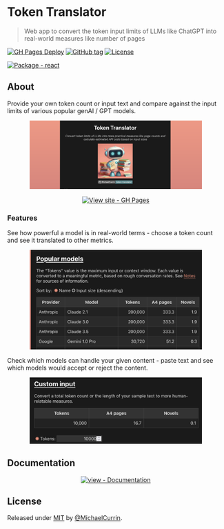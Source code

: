 # Token Translator
> Web app to convert the token input limits of LLMs like ChatGPT into real-world measures like number of pages

[![GH Pages Deploy](https://github.com/MichaelCurrin/token-translator/actions/workflows/main.yml/badge.svg)](https://github.com/MichaelCurrin/token-translator/actions?query=workflow:"GH+Pages+Deploy")
[![GitHub tag](https://img.shields.io/github/tag/MichaelCurrin/token-translator?include_prereleases=&sort=semver&color=blue)](https://github.com/MichaelCurrin/token-translator/releases/)
[![License](https://img.shields.io/badge/License-MIT-blue)](#license)

[![Package - react](https://img.shields.io/github/package-json/dependency-version/MichaelCurrin/token-translator/react?color=blue)](https://www.npmjs.com/package/react)


## About

Provide your own token count or input text and compare against the input limits of various popular genAI / GPT models.

<div align="center">
    <a href="https://michaelcurrin.github.io/token-translator/">
        <img src="home.png" alt="Sample first screenshot" width="400">
    </a>
</div>


<div align="center">

[![View site - GH Pages](https://img.shields.io/badge/View_site-GH_Pages-2ea44f?style=for-the-badge)](https://michaelcurrin.github.io/token-translator/)

</div>

### Features

See how powerful a model is in real-world terms - choose a token count and see it translated to other metrics.

<div align="center">
    <img src="sample-1.png" alt="Sample first screenshot" width="400">
</div>

Check which models can handle your given content - paste text and see which models would accept or reject the content.

<div align="center">
    <img src="sample-2.png" alt="Sample second screenshot" width="400">
</div>


## Documentation

<div align="center">

[![view - Documentation](https://img.shields.io/badge/view-Documentation-blue?style=for-the-badge)](/docs/ "Go to project documentation")

</div>


## License

Released under [MIT](/LICENSE) by [@MichaelCurrin](https://github.com/MichaelCurrin).
